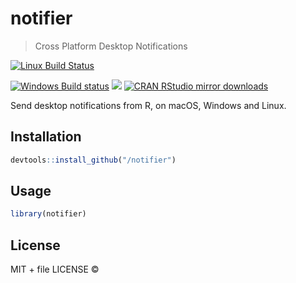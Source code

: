 
# notifier

> Cross Platform Desktop Notifications

[![Linux Build Status](https://travis-ci.org//notifier.svg?branch=master)](https://travis-ci.org//notifier)

[![Windows Build status](https://ci.appveyor.com/api/projects/status/github//notifier?svg=true)](https://ci.appveyor.com/project//notifier)
[![](http://www.r-pkg.org/badges/version/notifier)](http://www.r-pkg.org/pkg/notifier)
[![CRAN RStudio mirror downloads](http://cranlogs.r-pkg.org/badges/notifier)](http://www.r-pkg.org/pkg/notifier)


Send desktop notifications from R, on macOS, Windows and Linux.

## Installation

```r
devtools::install_github("/notifier")
```

## Usage

```r
library(notifier)
```

## License

MIT + file LICENSE © 
